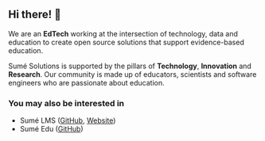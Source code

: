## Hi there! 👋

We are an **EdTech** working at the intersection of technology, data and education to create open source solutions that support evidence-based education.

Sumé Solutions is supported by the pillars of **Technology**, **Innovation** and **Research**. Our community is made up of educators, scientists and software 
engineers who are passionate about education.


### You may also be interested in

- Sumé LMS ([GitHub](https://github.com/sumelms), [Website](https://sumelms.com/))
- Sumé Edu ([GitHub](https://github.com/sumeedu))

<!--

**Here are some ideas to get you started:**

🙋‍♀️ A short introduction - what is your organization all about?
🌈 Contribution guidelines - how can the community get involved?
👩‍💻 Useful resources - where can the community find your docs? Is there anything else the community should know?
🍿 Fun facts - what does your team eat for breakfast?
🧙 Remember, you can do mighty things with the power of [Markdown](https://docs.github.com/github/writing-on-github/getting-started-with-writing-and-formatting-on-github/basic-writing-and-formatting-syntax)
-->
